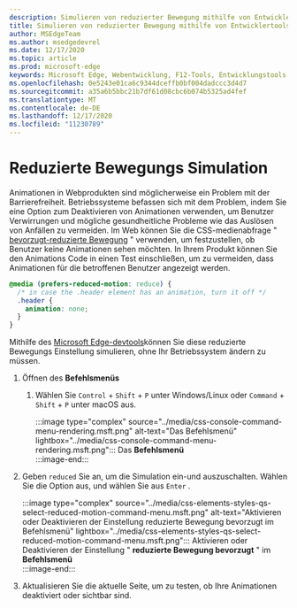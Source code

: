 ```yaml
---
description: Simulieren von reduzierter Bewegung mithilfe von Entwicklertools
title: Simulieren von reduzierter Bewegung mithilfe von Entwicklertools (CSS bevorzugt reduzierte Bewegung)
author: MSEdgeTeam
ms.author: msedgedevrel
ms.date: 12/17/2020
ms.topic: article
ms.prod: microsoft-edge
keywords: Microsoft Edge, Webentwicklung, F12-Tools, Entwicklungstools
ms.openlocfilehash: 0e5243e01ca6c9344dceffb0bf004dadccc3d4d7
ms.sourcegitcommit: a35a6b5bbc21b7df61d08cbc6b074b5325ad4fef
ms.translationtype: MT
ms.contentlocale: de-DE
ms.lasthandoff: 12/17/2020
ms.locfileid: "11230789"
---
```

# Reduzierte Bewegungs Simulation  

Animationen in Webprodukten sind möglicherweise ein Problem mit der Barrierefreiheit.  Betriebssysteme befassen sich mit dem Problem, indem Sie eine Option zum Deaktivieren von Animationen verwenden, um Benutzer Verwirrungen und mögliche gesundheitliche Probleme wie das Auslösen von Anfällen zu vermeiden.  Im Web können Sie die CSS-medienabfrage " [bevorzugt-reduzierte Bewegung][MDNPrefersReducedMotion] " verwenden, um festzustellen, ob Benutzer keine Animationen sehen möchten.  In Ihrem Produkt können Sie den Animations Code in einen Test einschließen, um zu vermeiden, dass Animationen für die betroffenen Benutzer angezeigt werden.  

```css
@media (prefers-reduced-motion: reduce) {
  /* in case the .header element has an animation, turn it off */
  .header {
    animation: none;
  }
}
```  

Mithilfe des [Microsoft Edge-devtools][DevtoolsIndex]können Sie diese reduzierte Bewegungs Einstellung simulieren, ohne Ihr Betriebssystem ändern zu müssen.  

1.  Öffnen des **Befehlsmenüs**  
    1.  Wählen Sie `Control` + `Shift` + `P` unter Windows/Linux oder `Command` + `Shift` + `P` unter macOS aus.  
        
        :::image type="complex" source="../media/css-console-command-menu-rendering.msft.png" alt-text="Das Befehlsmenü" lightbox="../media/css-console-command-menu-rendering.msft.png":::
           Das **Befehlsmenü**  
        :::image-end:::  
        
1.  Geben `reduced` Sie an, um die Simulation ein-und auszuschalten.  Wählen Sie die Option aus, und wählen Sie aus `Enter` .  
    
    :::image type="complex" source="../media/css-elements-styles-qs-select-reduced-motion-command-menu.msft.png" alt-text="Aktivieren oder Deaktivieren der Einstellung reduzierte Bewegung bevorzugt im Befehlsmenü" lightbox="../media/css-elements-styles-qs-select-reduced-motion-command-menu.msft.png":::
       Aktivieren oder Deaktivieren der Einstellung " **reduzierte Bewegung bevorzugt** " im **Befehlsmenü**  
    :::image-end:::  
    
1.  Aktualisieren Sie die aktuelle Seite, um zu testen, ob Ihre Animationen deaktiviert oder sichtbar sind.  
    
<!-- links -->  

[DevtoolsIndex]: ../index.md "Microsoft Edge (Chrom)-Entwickler Tools | Microsoft docs"  

[MDNPrefersReducedMotion]: https://developer.mozilla.org/docs/Web/CSS/@media/prefers-reduced-motion "bevorzugt-reduzierte-Motion | MDN"  
